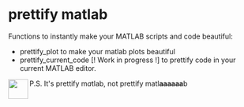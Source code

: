 # prettify matlab
Functions to instantly make your MATLAB scripts and code beautiful:

- prettify_plot to make your matlab plots beautiful
- prettify_current_code [! Work in progress !] to prettify code in your current MATLAB editor. 

<img src="https://github.com/Julie-Fabre/prettify_matlab/assets/29582008/dd45780b-9897-491d-ab41-23a509c3d4f6.giphy.gif" width="40" align="left">

P.S. It's prettify m*a*tlab, not prettify matl**aaaaaa**b 
